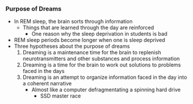 ###  Purpose of Dreams
- In REM sleep, the brain sorts through information
    * Things that are learned through the day are reinforced
        + One reason why the sleep deprivation in students is bad
- REM sleep periods become longer when one is sleep deprived
- Three hypotheses about the purpose of dreams
    1. Dreaming is a maintenance time for the brain to replenish neurotransmitters and other substances and process information
    2. Dreaming is a time for the brain to work out solutions to problems faced in the days
    3. Dreaming is an attempt to organize information faced in the day into a coherent narrative
        * Almost like a computer defragmentating a spinning hard drive
            + SSD master race

